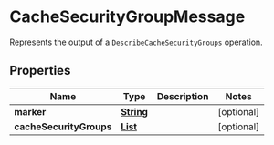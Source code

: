 

# CacheSecurityGroupMessage

Represents the output of a <code>DescribeCacheSecurityGroups</code> operation.

## Properties

| Name | Type | Description | Notes |
|------------ | ------------- | ------------- | -------------|
|**marker** | [**String**](String.md) |  |  [optional] |
|**cacheSecurityGroups** | [**List**](List.md) |  |  [optional] |




